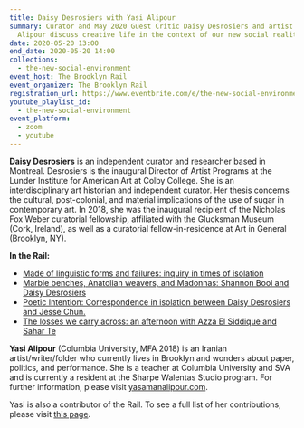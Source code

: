 ```yaml
---
title: Daisy Desrosiers with Yasi Alipour
summary: Curator and May 2020 Guest Critic Daisy Desrosiers and artist Yasi
  Alipour discuss creative life in the context of our new social reality.
date: 2020-05-20 13:00
end_date: 2020-05-20 14:00
collections:
  - the-new-social-environment
event_host: The Brooklyn Rail
event_organizer: The Brooklyn Rail
registration_url: https://www.eventbrite.com/e/the-new-social-environment-47-daisy-desrosiers-tickets-105301812556
youtube_playlist_id:
  - the-new-social-environment
event_platform:
  - zoom
  - youtube
---
```

**Daisy Desrosiers** is an independent curator and researcher based in Montreal. Desrosiers is the inaugural Director of Artist Programs at the Lunder Institute for American Art at Colby College. She is an interdisciplinary art historian and independent curator. Her thesis concerns the cultural, post-colonial, and material implications of the use of sugar in contemporary art. In 2018, she was the inaugural recipient of the Nicholas Fox Weber curatorial fellowship, affiliated with the Glucksman Museum (Cork, Ireland), as well as a curatorial fellow-in-residence at Art in General (Brooklyn, NY).

**In the Rail:**

* [Made of linguistic forms and failures: inquiry in times of isolation](https://brooklynrail.org/2020/05/editorsmessage/Made-of-linguistic-forms-and-failures-inquiry-in)
* [Marble benches, Anatolian weavers, and Madonnas: Shannon Bool and Daisy Desrosiers](https://brooklynrail.org/2020/05/criticspage/Marble-benches-Anatolian-weavers-and-Madonnas)
* [Poetic Intention: Correspondence in isolation between Daisy Desrosiers and Jesse Chun.](https://brooklynrail.org/2020/05/criticspage/Poetic-Intention-Correspondence-in-isolation-1)
* [The losses we carry across: an afternoon with Azza El Siddique and Sahar Te](https://brooklynrail.org/2020/05/criticspage/The-Losses-We-Carry)

**Yasi Alipour** (Columbia University, MFA 2018) is an Iranian artist/writer/folder who currently lives in Brooklyn and wonders about paper, politics, and performance. She is a teacher at Columbia University and SVA and is currently a resident at the Sharpe Walentas Studio program. For further information, please visit  [yasamanalipour.com](http://www.yasamanalipour.com/).

Yasi is also a contributor of the Rail. To see a full list of her contributions, please visit [this page](<https://brooklynrail.org/contributor/yasaman-alipour>).